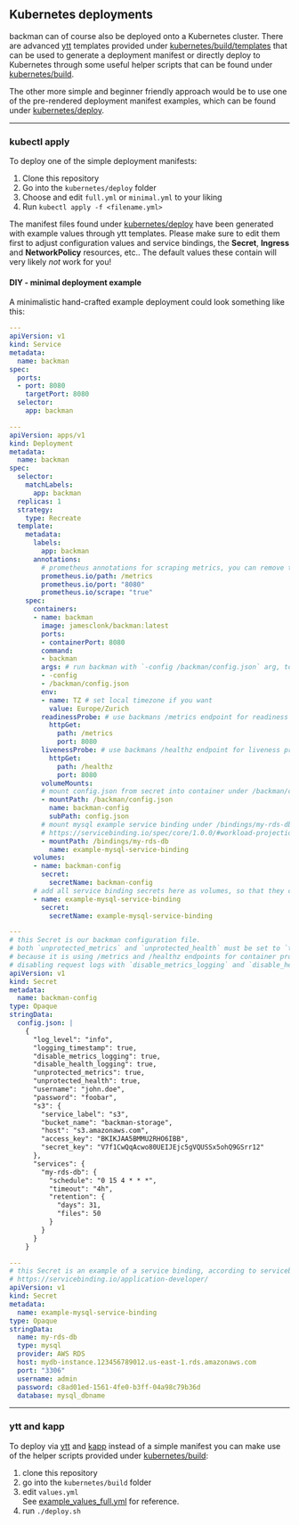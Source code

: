 ## Kubernetes deployments

backman can of course also be deployed onto a Kubernetes cluster. There are advanced [ytt](https://carvel.dev/ytt/) templates provided under [kubernetes/build/templates](/kubernetes/build/templates) that can be used to generate a deployment manifest or directly deploy to Kubernetes through some useful helper scripts that can be found under [kubernetes/build](/kubernetes/build).

The other more simple and beginner friendly approach would be to use one of the pre-rendered deployment manifest examples, which can be found under [kubernetes/deploy](/kubernetes/deploy).

-----

### kubectl apply

To deploy one of the simple deployment manifests:

1. Clone this repository
2. Go into the `kubernetes/deploy` folder
3. Choose and edit `full.yml` or `minimal.yml` to your liking
4. Run `kubectl apply -f <filename.yml>`

The manifest files found under [kubernetes/deploy](/kubernetes/deploy) have been generated with example values through ytt templates. Please make sure to edit them first to adjust configuration values and service bindings, the **Secret**, **Ingress** and **NetworkPolicy** resources, etc.. The default values these contain will very likely *not* work for you!

#### DIY - minimal deployment example

A minimalistic hand-crafted example deployment could look something like this:
```yaml
---
apiVersion: v1
kind: Service
metadata:
  name: backman
spec:
  ports:
  - port: 8080
    targetPort: 8080
  selector:
    app: backman

---
apiVersion: apps/v1
kind: Deployment
metadata:
  name: backman
spec:
  selector:
    matchLabels:
      app: backman
  replicas: 1
  strategy:
    type: Recreate
  template:
    metadata:
      labels:
        app: backman
      annotations:
        # prometheus annotations for scraping metrics, you can remove them if you don't use prometheus
        prometheus.io/path: /metrics
        prometheus.io/port: "8080"
        prometheus.io/scrape: "true"
    spec:
      containers:
      - name: backman
        image: jamesclonk/backman:latest
        ports:
        - containerPort: 8080
        command:
        - backman
        args: # run backman with `-config /backman/config.json` arg, to specify path of configfile
        - -config
        - /backman/config.json
        env:
        - name: TZ # set local timezone if you want
          value: Europe/Zurich
        readinessProbe: # use backmans /metrics endpoint for readiness probe
          httpGet:
            path: /metrics
            port: 8080
        livenessProbe: # use backmans /healthz endpoint for liveness probe
          httpGet:
            path: /healthz
            port: 8080
        volumeMounts:
        # mount config.json from secret into container under /backman/config.json
        - mountPath: /backman/config.json
          name: backman-config
          subPath: config.json
        # mount mysql example service binding under /bindings/my-rds-db, according to servicebinding.io spec
        # https://servicebinding.io/spec/core/1.0.0/#workload-projection
        - mountPath: /bindings/my-rds-db
          name: example-mysql-service-binding
      volumes:
      - name: backman-config
        secret:
          secretName: backman-config
      # add all service binding secrets here as volumes, so that they can be mounted into the container as files
      - name: example-mysql-service-binding
        secret:
          secretName: example-mysql-service-binding

---
# this Secret is our backman configuration file.
# both `unprotected_metrics` and `unprotected_health` must be set to `true` for the above deployment to work,
# because it is using /metrics and /healthz endpoints for container probes.
# disabling request logs with `disable_metrics_logging` and `disable_health_logging` is also recommended.
apiVersion: v1
kind: Secret
metadata:
  name: backman-config
type: Opaque
stringData:
  config.json: |
    {
      "log_level": "info",
      "logging_timestamp": true,
      "disable_metrics_logging": true,
      "disable_health_logging": true,
      "unprotected_metrics": true,
      "unprotected_health": true,
      "username": "john.doe",
      "password": "foobar",
      "s3": {
        "service_label": "s3",
        "bucket_name": "backman-storage",
        "host": "s3.amazonaws.com",
        "access_key": "BKIKJAA5BMMU2RHO6IBB",
        "secret_key": "V7f1CwQqAcwo80UEIJEjc5gVQUSSx5ohQ9GSrr12"
      },
      "services": {
        "my-rds-db": {
          "schedule": "0 15 4 * * *",
          "timeout": "4h",
          "retention": {
            "days": 31,
            "files": 50
          }
        }
      }
    }

---
# this Secret is an example of a service binding, according to servicebinding.io spec
# https://servicebinding.io/application-developer/
apiVersion: v1
kind: Secret
metadata:
  name: example-mysql-service-binding
type: Opaque
stringData:
  name: my-rds-db
  type: mysql
  provider: AWS RDS
  host: mydb-instance.123456789012.us-east-1.rds.amazonaws.com
  port: "3306"
  username: admin
  password: c8ad01ed-1561-4fe0-b3ff-04a98c79b36d
  database: mysql_dbname
```

-----

### ytt and kapp

To deploy via [ytt](https://carvel.dev/ytt/) and [kapp](https://carvel.dev/kapp/) instead of a simple manifest you can make use of the helper scripts provided under [kubernetes/build](/kubernetes/build):

1. clone this repository
2. go into the `kubernetes/build` folder
3. edit `values.yml`     
	See [example_values_full.yml](/kubernetes/build/example_values_full.yml) for reference.
4. run `./deploy.sh`
